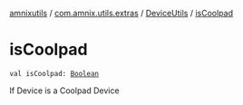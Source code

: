 [amnixutils](../../index.md) / [com.amnix.utils.extras](../index.md) / [DeviceUtils](index.md) / [isCoolpad](./is-coolpad.md)

# isCoolpad

`val isCoolpad: `[`Boolean`](https://kotlinlang.org/api/latest/jvm/stdlib/kotlin/-boolean/index.html)

If Device is a Coolpad Device


